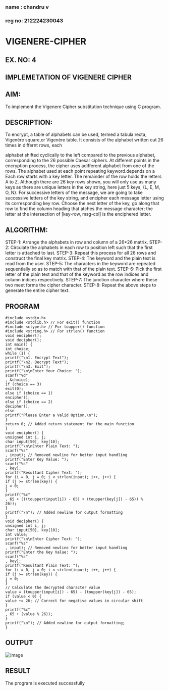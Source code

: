 ### name : chandru v
### reg no: 212224230043
# VIGENERE-CIPHER
## EX. NO: 4
 

## IMPLEMETATION OF VIGENERE CIPHER
 

## AIM:

To implement the Vigenere Cipher substitution technique using C program.

## DESCRIPTION:

To encrypt, a table of alphabets can be used, termed a tabula recta, Vigenère square,or Vigenère table. It consists of the alphabet written out 26 times in differnt rows, each
 
alphabet shifted cyclically to the left compared to the previous alphabet, corresponding to the 26 possible Caesar ciphers. At different points in the encryption process, the cipher uses adifferent alphabet from one of the rows. The alphabet used at each point repeating keyword.depends on a Each row starts with a key letter. The remainder of the row holds the letters A to Z. Although there are 26 key rows shown, you will only use as many keys as there are unique letters in the key string, here just 5 keys, {L, E, M, O, N}. For successive letters of the message, we are going to take successive letters of the key string, and encipher each message letter using its corresponding key row. Choose the next letter of the key, go along that row to find the column heading that	atches the message character; the letter at the intersection of
[key-row, msg-col] is the enciphered letter.


## ALGORITHM:

STEP-1: Arrange the alphabets in row and column of a 26*26 matrix.
STEP-2: Circulate the alphabets in each row to position left such that the first letter is attached to last.
STEP-3: Repeat this process for all 26 rows and construct the final key matrix.
STEP-4: The keyword and the plain text is read from the user.
STEP-5: The characters in the keyword are repeated sequentially so as to match with that of the plain text.
STEP-6: Pick the first letter of the plain text and that of the keyword as the row indices and column indices respectively.
STEP-7: The junction character where these two meet forms the cipher character.
STEP-8: Repeat the above steps to generate the entire cipher text.


## PROGRAM
```
#include <stdio.h>
#include <stdlib.h> // For exit() function
#include <ctype.h> // For toupper() function
#include <string.h> // For strlen() function
void encipher();
void decipher();
int main() {
int choice;
while (1) {
printf("\n1. Encrypt Text");
printf("\n2. Decrypt Text");
printf("\n3. Exit");
printf("\n\nEnter Your Choice: ");
scanf("%d"
, &choice);
if (choice == 3)
exit(0);
else if (choice == 1)
encipher();
else if (choice == 2)
decipher();
else
printf("Please Enter a Valid Option.\n");
}
return 0; // Added return statement for the main function
}
void encipher() {
unsigned int i, j;
char input[50], key[10];
printf("\n\nEnter Plain Text: ");
scanf("%s"
, input); // Removed newline for better input handling
printf("Enter Key Value: ");
scanf("%s"
, key);
printf("Resultant Cipher Text: ");
for (i = 0, j = 0; i < strlen(input); i++, j++) {
if (j >= strlen(key)) {
j = 0;
}
printf("%c"
, 65 + (((toupper(input[i]) - 65) + (toupper(key[j]) - 65)) %
26));
}
printf("\n"); // Added newline for output formatting
}
void decipher() {
unsigned int i, j;
char input[50], key[10];
int value;
printf("\n\nEnter Cipher Text: ");
scanf("%s"
, input); // Removed newline for better input handling
printf("Enter the Key Value: ");
scanf("%s"
, key);
printf("Resultant Plain Text: ");
for (i = 0, j = 0; i < strlen(input); i++, j++) {
if (j >= strlen(key)) {
j = 0;
}
// Calculate the decrypted character value
value = (toupper(input[i]) - 65) - (toupper(key[j]) - 65);
if (value < 0) {
value += 26; // Correct for negative values in circular shift
}
printf("%c"
, 65 + (value % 26));
}
printf("\n"); // Added newline for output formatting;
}
```
## OUTPUT

![image](https://github.com/user-attachments/assets/2f0060e8-01ba-432b-9153-0c5d06a8902b)


## RESULT

The program is executed successfully
